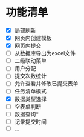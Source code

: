 # 功能清单
- [x] 局部刷新
- [x] 网页内创建模板
- [x] 网页内提交
- [ ] 从数据库导出为excel文件
- [ ] 二级联动菜单
- [ ] 用户分配
- [ ] 提交次数统计
- [ ] 允许查看并修改已提交表单
- [ ] 任务清单模式
- [x] 数据类型选择
- [ ] 空表单判断
- [ ] 数据查询*
- [ ] 记录提交时间
- [ ] ...
